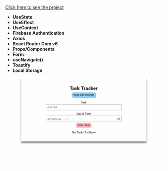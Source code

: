 [Click here to see the project](https://movie-app-with-firebase.vercel.app/) <br>

* __UseState__<br>
* __UseEffect__<br>
* __UseContext__<br>
* __Firebase Authentication__<br>
* __Axios__<br>
* __React Router Dom v6__<br>
* __Props/Components__<br>
* __Form__<br>
* __useNavigate()__<br>
* __Toastify__<br>
* __Local Storage__<br>
<div align="center"><img src="https://github.com/MehmetCakir1/taskTrackerWithReact/blob/master/newtestTracker.gif">
